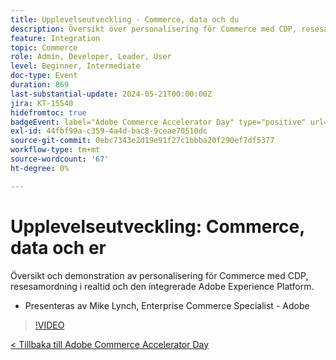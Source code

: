 ```yaml
---
title: Upplevelseutveckling - Commerce, data och du
description: Översikt över personalisering för Commerce med CDP, resesamordning i realtid och den integrerade Adobe Experience Platform.
feature: Integration
topic: Commerce
role: Admin, Developer, Leader, User
level: Beginner, Intermediate
doc-type: Event
duration: 869
last-substantial-update: 2024-05-21T00:00:00Z
jira: KT-15540
hidefromtoc: true
badgeEvent: label="Adobe Commerce Accelerator Day" type="positive" url="https://experienceleague.adobe.com/sv/docs/events/apac-commerce-recordings/2024/overview"
exl-id: 44fbf99a-c359-4a4d-bac8-9ceae70510dc
source-git-commit: 0ebc7343e2d19e91f27c1bbba20f290ef7df5377
workflow-type: tm+mt
source-wordcount: '67'
ht-degree: 0%

---
```


# Upplevelseutveckling: Commerce, data och er

Översikt och demonstration av personalisering för Commerce med CDP, resesamordning i realtid och den integrerade Adobe Experience Platform.

+ Presenteras av Mike Lynch, Enterprise Commerce Specialist - Adobe

>[!VIDEO](https://video.tv.adobe.com/v/3454442/?learn=on&captions=swe)

[&lt; Tillbaka till Adobe Commerce Accelerator Day](./overview.md)
